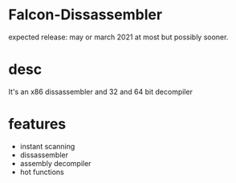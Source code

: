 # Falcon-Dissassembler
expected release: may or march 2021 at most but possibly sooner.

# desc
It's an x86 dissassembler and  32 and 64 bit decompiler


# features
* instant scanning 
* dissassembler
* assembly decompiler
* hot functions
